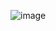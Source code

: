 ![image](https://user-images.githubusercontent.com/129237017/236890872-1d0b361f-42b5-41fc-a654-64013d02791f.png)
